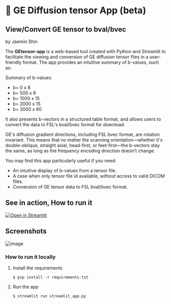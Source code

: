 # 🎈 GE Diffusion tensor App (beta)
## View/Convert GE tensor to bval/bvec
by Jaemin Shin

The **GEtensor-app** is a web-based tool created with Python and Streamlit to facilitate the viewing and conversion of GE diffusion tensor files in a user-friendly format. The app provides an intuitive summary of b-values, such as:

Summary of b-values:
- b= 0 x 8
- b= 500 x 6
- b= 1000 x 15
- b= 2000 x 15
- b= 3000 x 60

It also presents b-vectors in a structured table format, and allows users to convert the data to FSL's bval/bvec format for download.

GE's diffusion gradient directions, including FSL bvec format, are rotation invariant. This means that no matter the scanning orientation—whether it's double-oblique, straight axial, head-first, or feet-first—the b-vectors stay the same, as long as the frequency encoding direction doesn’t change.

You may find this app particularly useful if you need:
- An intuitive display of b-values from a tensor file.
- A case when only tensor file id available, without access to valid DICOM files.
- Conversion of GE tensor data to FSL bval/bvec format.

## See in action, How to run it
[![Open in Streamlit](https://static.streamlit.io/badges/streamlit_badge_black_white.svg)](https://getensor.streamlit.app/)

## Screenshots

![image](https://github.com/user-attachments/assets/2fd22493-fc7e-4588-9782-abd4fd064a6c)





### How to run it locally

1. Install the requirements

   ```
   $ pip install -r requirements.txt
   ```

2. Run the app

   ```
   $ streamlit run streamlit_app.py
   ```
